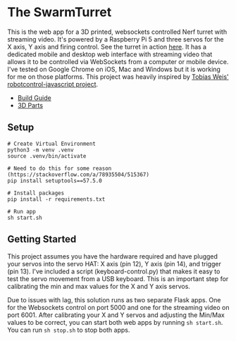 
# The SwarmTurret 

This is the web app for a 3D printed, websockets controlled Nerf turret with streaming video. It's powered by a Raspberry Pi 5 and three servos for the X axis, Y axis and firing control. See the turret in action [here](https://www.youtube.com/watch?v=2ocf1J5Sax4). It has a dedicated mobile and desktop web interface with streaming video that allows it to be controlled via WebSockets from a computer or mobile device. I've tested on Google Chrome on iOS, Mac and Windows but it is working for me on those platforms. This project was heavily inspired by [Tobias Weis' robotcontrol-javascript project](https://github.com/TobiasWeis/robotcontrol-javascript).

* [Build Guide](https://www.instructables.com/The-SwarmTurret-Wifi-Controlled-Foam-Dart-Turret/)
* [3D Parts](https://www.printables.com/model/1295975-swarmturret-v2-wifi-controlled-foam-dart-turret)

## Setup

    # Create Virtual Environment
    python3 -m venv .venv
    source .venv/bin/activate

    # Need to do this for some reason (https://stackoverflow.com/a/78935504/515367)
    pip install setuptools==57.5.0

    # Install packages
    pip install -r requirements.txt

    # Run app
    sh start.sh

## Getting Started

This project assumes you have the hardware required and have plugged your servos into the servo HAT: X axis (pin 12), Y axis (pin 14), and trigger (pin 13). I've included a script (keyboard-control.py) that makes it easy to test the servo movement from a USB keyboard. This is an important step for calibrating the min and max values for the X and Y axis servos. 

Due to issues with lag, this solution runs as two separate Flask apps. One for the Websockets control on port 5000 and one for the streaming video on port 6001. After calibrating your X and Y servos and adjusting the Min/Max values to be correct, you can start both web apps by running `sh start.sh`. You can run `sh stop.sh` to stop both apps.


